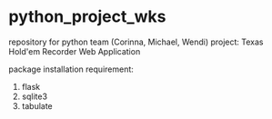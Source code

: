 # python_project_wks
 repository for python team (Corinna, Michael, Wendi) project: Texas Hold'em Recorder Web Application 

package installation requirement:
1. flask
2. sqlite3
3. tabulate